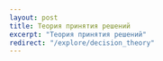 ```yaml
---
layout: post
title: Теория принятия решений
excerpt: "Теория принятия решений"
redirect: "/explore/decision_theory"
---
```

